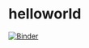 # helloworld

[![Binder](https://mybinder.org/badge_logo.svg)](https://mybinder.org/v2/gh/luissilvestre/helloworld/HEAD)
